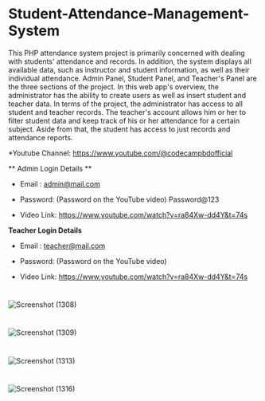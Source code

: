 # Student-Attendance-Management-System
This PHP attendance system project is primarily concerned with dealing with students' attendance and records. In addition, the system displays all available data, such as instructor and student information, as well as their individual attendance. Admin Panel, Student Panel, and Teacher's Panel are the three sections of the project. In this web app's overview, the administrator has the ability to create users as well as insert student and teacher data. In terms of the project, the administrator has access to all student and teacher records. The teacher's account allows him or her to filter student data and keep track of his or her attendance for a certain subject. Aside from that, the student has access to just records and attendance reports.

*Youtube Channel: https://www.youtube.com/@codecampbdofficial

** Admin Login Details **
* Email   : admin@mail.com
* Password: (Password on the YouTube video)  Password@123

* Video Link: https://www.youtube.com/watch?v=ra84Xw-dd4Y&t=74s

**Teacher Login Details**

* Email   : teacher@mail.com
* Password: (Password on the YouTube video)

* Video Link: https://www.youtube.com/watch?v=ra84Xw-dd4Y&t=74s
#
![Screenshot (1308)](https://user-images.githubusercontent.com/36708000/173136998-4de6eccc-377f-419e-83b6-e767503bbb5d.png)
#
![Screenshot (1309)](https://user-images.githubusercontent.com/36708000/173137041-69d68213-077d-4362-bd4e-cfba5a6b2202.png)
#
![Screenshot (1313)](https://user-images.githubusercontent.com/36708000/173137057-5aad5420-7689-4d5e-aae0-df796154e993.png)
#
![Screenshot (1316)](https://user-images.githubusercontent.com/36708000/173137075-81d7b66e-a5cc-4228-ab14-cecc465701d7.png)
